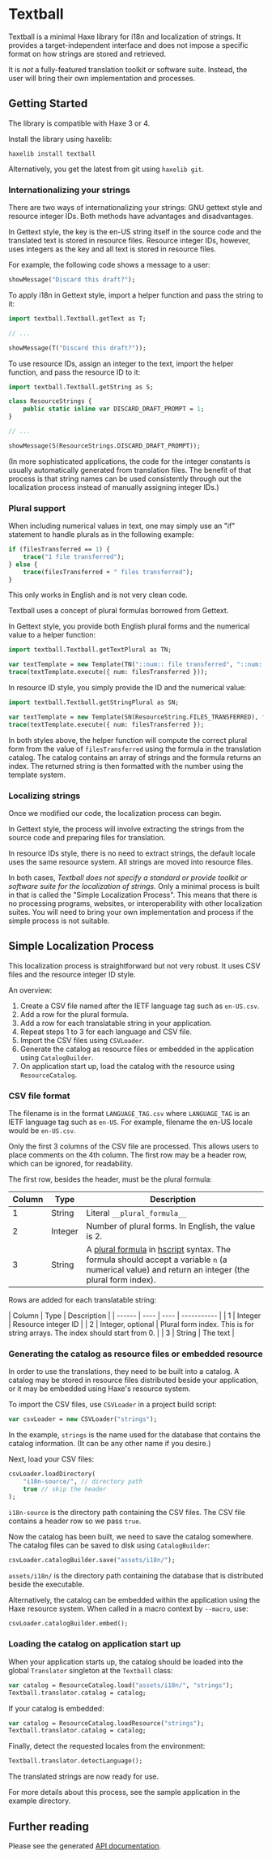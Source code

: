 Textball
========

Textball is a minimal Haxe library for i18n and localization of strings. It provides a target-independent interface and does not impose a specific format on how strings are stored and retrieved.

It is *not* a fully-featured translation toolkit or software suite. Instead, the user will bring their own implementation and processes.


Getting Started
---------------

The library is compatible with Haxe 3 or 4.

Install the library using haxelib:

    haxelib install textball

Alternatively, you get the latest from git using `haxelib git`.


### Internationalizing your strings

There are two ways of internationalizing your strings: GNU gettext style and resource integer IDs. Both methods have advantages and disadvantages.

In Gettext style, the key is the en-US string itself in the source code and the translated text is stored in resource files. Resource integer IDs, however, uses integers as the key and all text is stored in resource files.

For example, the following code shows a message to a user:

```haxe
showMessage("Discard this draft?");
```

To apply i18n in Gettext style, import a helper function and pass the string to it:

```haxe
import textball.Textball.getText as T;

// ...

showMessage(T("Discard this draft?"));
```

To use resource IDs, assign an integer to the text, import the helper function, and pass the resource ID to it:

```haxe
import textball.Textball.getString as S;

class ResourceStrings {
    public static inline var DISCARD_DRAFT_PROMPT = 1;
}

// ...

showMessage(S(ResourceStrings.DISCARD_DRAFT_PROMPT));
```

(In more sophisticated applications, the code for the integer constants is usually automatically generated from translation files. The benefit of that process is that string names can be used consistently through out the localization process instead of manually assigning integer IDs.)


### Plural support

When including numerical values in text, one may simply use an "if" statement to handle plurals as in the following example:

```haxe
if (filesTransferred == 1) {
    trace("1 file transferred");
} else {
    trace(filesTransferred + " files transferred");
}
```

This only works in English and is not very clean code.

Textball uses a concept of plural formulas borrowed from Gettext.

In Gettext style, you provide both English plural forms and the numerical value to a helper function:

```haxe
import textball.Textball.getTextPlural as TN;

var textTemplate = new Template(TN("::num:: file transferred", "::num:: files transferred", filesTransferred));
trace(textTemplate.execute({ num: filesTransferred }));
```

In resource ID style, you simply provide the ID and the numerical value:

```haxe
import textball.Textball.getStringPlural as SN;

var textTemplate = new Template(SN(ResourceString.FILES_TRANSFERRED), filesTransferred);
trace(textTemplate.execute({ num: filesTransferred });
```

In both styles above, the helper function will compute the correct plural form from the value of `filesTransferred` using the formula in the translation catalog. The catalog contains an array of strings and the formula returns an index. The returned string is then formatted with the number using the template system.


### Localizing strings

Once we modified our code, the localization process can begin.

In Gettext style, the process will involve extracting the strings from the source code and preparing files for translation.

In resource IDs style, there is no need to extract strings, the default locale uses the same resource system. All strings are moved into resource files.

In both cases, *Textball does not specify a standard or provide toolkit or software suite for the localization of strings.* Only a minimal process is built in that is called the "Simple Localization Process". This means that there is no processing programs, websites, or interoperability with other localization suites. You will need to bring your own implementation and process if the simple process is not suitable.


## Simple Localization Process

This localization process is straightforward but not very robust. It uses CSV files and the resource integer ID style.

An overview:

1. Create a CSV file named after the IETF language tag such as `en-US.csv`.
2. Add a row for the plural formula.
3. Add a row for each translatable string in your application.
4. Repeat steps 1 to 3 for each language and CSV file.
5. Import the CSV files using `CSVLoader`.
6. Generate the catalog as resource files or embedded in the application using `CatalogBuilder`.
7. On application start up, load the catalog with the resource using `ResourceCatalog`.


### CSV file format

The filename is in the format `LANGUAGE_TAG.csv` where `LANGUAGE_TAG` is an IETF language tag such as `en-US`. For example, filename the en-US locale would be `en-US.csv`.

Only the first 3 columns of the CSV file are processed. This allows users to place comments on the 4th column. The first row may be a header row, which can be ignored, for readability.

The first row, besides the header, must be the plural formula:

| Column | Type | Description |
| ------ | ---- | ----------- |
| 1 | String | Literal `__plural_formula__` |
| 2 | Integer | Number of plural forms. In English, the value is 2. |
| 3 | String | A [plural formula](https://www.gnu.org/software/gettext/manual/html_node/Plural-forms.html) in [hscript](https://github.com/HaxeFoundation/hscript) syntax. The formula should accept a variable `n` (a numerical value) and return an integer (the plural form index). |

Rows are added for each translatable string:

| Column | Type | Description |
| ------ | ---- | ---- | ----------- |
| 1 | Integer | Resource integer ID |
| 2 | Integer, optional | Plural form index. This is for string arrays. The index should start from 0. |
| 3 | String | The text |

### Generating the catalog as resource files or embedded resource

In order to use the translations, they need to be built into a catalog. A catalog may be stored in resource files distributed beside your application, or it may be embedded using Haxe's resource system.

To import the CSV files, use `CSVLoader` in a project build script:

```haxe
var csvLoader = new CSVLoader("strings");
```

In the example, `strings` is the name used for the database that contains the catalog information. (It can be any other name if you desire.)

Next, load your CSV files:

```haxe
csvLoader.loadDirectory(
    "i18n-source/", // directory path
    true // skip the header
);
```

`i18n-source` is the directory path containing the CSV files. The CSV file contains a header row so we pass `true`.

Now the catalog has been built, we need to save the catalog somewhere. The catalog files can be saved to disk using `CatalogBuilder`:

```haxe
csvLoader.catalogBuilder.save("assets/i18n/");
```

`assets/i18n/` is the directory path containing the database that is distributed beside the executable.

Alternatively, the catalog can be embedded within the application using the Haxe resource system. When called in a macro context by `--macro`, use:

```haxe
csvLoader.catalogBuilder.embed();
```

### Loading the catalog on application start up

When your application starts up, the catalog should be loaded into the global `Translator` singleton at the `Textball` class:

```haxe
var catalog = ResourceCatalog.load("assets/i18n/", "strings");
Textball.translator.catalog = catalog;
```

If your catalog is embedded:

```haxe
var catalog = ResourceCatalog.loadResource("strings");
Textball.translator.catalog = catalog;
```

Finally, detect the requested locales from the environment:

```haxe
Textball.translator.detectLanguage();
```

The translated strings are now ready for use.

For more details about this process, see the sample application in the example directory.


## Further reading

Please see the generated [API documentation](https://chfoo.github.io/textball/api/).

